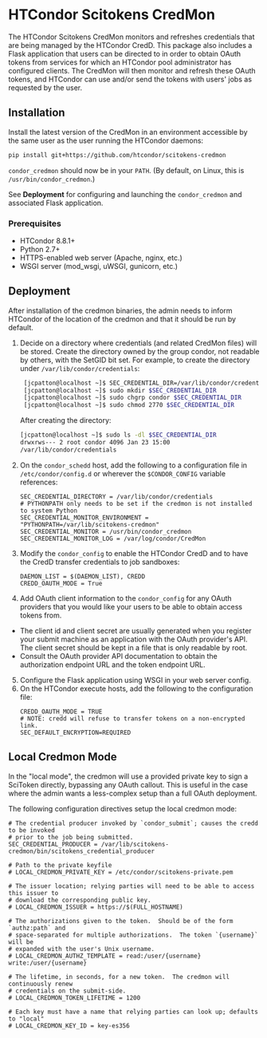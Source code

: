 # HTCondor Scitokens CredMon

The HTCondor Scitokens CredMon monitors and refreshes credentials
that are being managed by the HTCondor CredD. This package also
includes a Flask application that users can be directed to in order to
obtain OAuth tokens from services for which an HTCondor pool
administrator has configured clients. The CredMon will then monitor
and refresh these OAuth tokens, and HTCondor can use and/or send the
tokens with users' jobs as requested by the user.

## Installation

Install the latest version of the CredMon in an environment accessible
by the same user as the user running the HTCondor daemons:
```sh
pip install git+https://github.com/htcondor/scitokens-credmon
```

`condor_credmon` should now be in your `PATH`. (By default, on Linux,
this is `/usr/bin/condor_credmon`.)

See **Deployment** for configuring and launching the `condor_credmon`
and associated Flask application.

### Prerequisites

* HTCondor 8.8.1+
* Python 2.7+
* HTTPS-enabled web server (Apache, nginx, etc.)
* WSGI server (mod_wsgi, uWSGI, gunicorn, etc.)

## Deployment

After installation of the credmon binaries, the admin needs to inform HTCondor of
the location of the credmon and that it should be run by default.

1. Decide on a directory where credentials (and related CredMon files)
will be stored. Create the directory owned by the group condor, not
readable by others, with the SetGID bit set. For example, to create
the directory under `/var/lib/condor/credentials`:
    ```sh
     [jcpatton@localhost ~]$ SEC_CREDENTIAL_DIR=/var/lib/condor/credentials
     [jcpatton@localhost ~]$ sudo mkdir $SEC_CREDENTIAL_DIR
     [jcpatton@localhost ~]$ sudo chgrp condor $SEC_CREDENTIAL_DIR
     [jcpatton@localhost ~]$ sudo chmod 2770 $SEC_CREDENTIAL_DIR
    ```
    After creating the directory:
    ```sh
    [jcpatton@localhost ~]$ sudo ls -dl $SEC_CREDENTIAL_DIR
    drwxrws--- 2 root condor 4096 Jan 23 15:00
    /var/lib/condor/credentials
    ```
2. On the `condor_schedd` host, add the following
to a configuration file in `/etc/condor/config.d` or wherever the `$CONDOR_CONFIG` variable
references:
	```
	SEC_CREDENTIAL_DIRECTORY = /var/lib/condor/credentials
    # PYTHONPATH only needs to be set if the credmon is not installed to system Python
    SEC_CREDENTIAL_MONITOR_ENVIRONMENT = "PYTHONPATH=/var/lib/scitokens-credmon"
    SEC_CREDENTIAL_MONITOR = /usr/bin/condor_credmon
    SEC_CREDENTIAL_MONITOR_LOG = /var/log/condor/CredMon
    ```
3. Modify the `condor_config` to enable the HTCondor CredD and to have
the CredD transfer credentials to job sandboxes:
    ```
    DAEMON_LIST = $(DAEMON_LIST), CREDD
    CREDD_OAUTH_MODE = True
    ```
4. Add OAuth client information to the `condor_config` for any OAuth
providers that you would like your users to be able to obtain
access tokens from.
  * The client id and client secret are usually generated when you
  register your submit machine as an application with the
  OAuth provider's API. The client secret should be kept in a file
  that is only readable by root.
  * Consult the OAuth provider API documentation to obtain the
  authorization endpoint URL and the token endpoint URL.
5. Configure the Flask application using WSGI in your web server
config.
6. On the HTCondor execute hosts, add the following to the configuration file:
    ```
    CREDD_OAUTH_MODE = TRUE
    # NOTE: credd will refuse to transfer tokens on a non-encrypted link.
    SEC_DEFAULT_ENCRYPTION=REQUIRED
    ```

Local Credmon Mode
------------------

In the "local mode", the credmon will use a provided private key to sign a SciToken
directly, bypassing any OAuth callout.  This is useful in the case where the admin
wants a less-complex setup than a full OAuth deployment.

The following configuration directives setup the local credmon mode:
```
# The credential producer invoked by `condor_submit`; causes the credd to be invoked
# prior to the job being submitted.
SEC_CREDENTIAL_PRODUCER = /var/lib/scitokens-credmon/bin/scitokens_credential_producer

# Path to the private keyfile
# LOCAL_CREDMON_PRIVATE_KEY = /etc/condor/scitokens-private.pem

# The issuer location; relying parties will need to be able to access this issuer to
# download the corresponding public key.
# LOCAL_CREDMON_ISSUER = https://$(FULL_HOSTNAME)

# The authorizations given to the token.  Should be of the form `authz:path` and
# space-separated for multiple authorizations.  The token `{username}` will be
# expanded with the user's Unix username.
# LOCAL_CREDMON_AUTHZ_TEMPLATE = read:/user/{username} write:/user/{username}

# The lifetime, in seconds, for a new token.  The credmon will continuously renew
# credentials on the submit-side.
# LOCAL_CREDMON_TOKEN_LIFETIME = 1200

# Each key must have a name that relying parties can look up; defaults to "local"
# LOCAL_CREDMON_KEY_ID = key-es356
```
